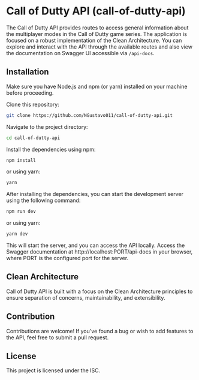 # Call of Dutty API (call-of-dutty-api)

The Call of Dutty API provides routes to access general information about the multiplayer modes in the Call of Dutty game series. The application is focused on a robust implementation of the Clean Architecture. You can explore and interact with the API through the available routes and also view the documentation on Swagger UI accessible via `/api-docs`.

## Installation

Make sure you have Node.js and npm (or yarn) installed on your machine before proceeding.

Clone this repository:

```sh
git clone https://github.com/NGustavo011/call-of-dutty-api.git
```

Navigate to the project directory:

```sh
cd call-of-dutty-api
```

Install the dependencies using npm:

```sh
npm install
```

or using yarn:

```sh
yarn
```

After installing the dependencies, you can start the development server using the following command:

```sh
npm run dev
```

or using yarn:

```sh
yarn dev
```

This will start the server, and you can access the API locally. Access the Swagger documentation at http://localhost:PORT/api-docs in your browser, where PORT is the configured port for the server.

## Clean Architecture
Call of Dutty API is built with a focus on the Clean Architecture principles to ensure separation of concerns, maintainability, and extensibility.

## Contribution
Contributions are welcome! If you've found a bug or wish to add features to the API, feel free to submit a pull request.

## License
This project is licensed under the ISC.
